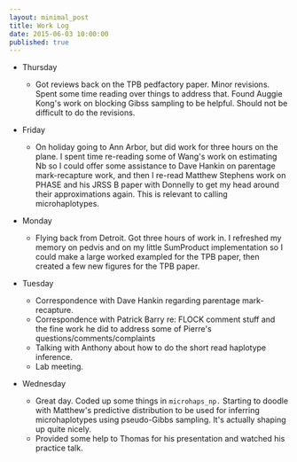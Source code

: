 ```yaml
---
layout: minimal_post
title: Work Log
date: 2015-06-03 10:00:00 
published: true
---
```


* Thursday
    * Got reviews back on the TPB pedfactory paper.  Minor revisions.
    Spent some time reading over things to address that.  Found Auggie Kong's 
    work on blocking Gibss sampling to be helpful.  Should not be difficult
    to do the revisions.
* Friday
     * On holiday going to Ann Arbor, but did work for three hours on the
     plane.  I spent time re-reading some of Wang's work on estimating Nb
     so I could offer some assistance to Dave Hankin on parentage
     mark-recapture work, and then I re-read Matthew Stephens work on PHASE
     and his JRSS B paper with Donnelly to get my head around their
     approximations again. This is relevant to calling microhaplotypes.
     
* Monday
    * Flying back from Detroit.  Got three hours of work in. I refreshed my
     memory on pedvis and on my little
     SumProduct implementation so I could make a large worked exampled for the
     TPB paper, then created a few new
    figures for the TPB paper.
* Tuesday
    * Correspondence with Dave Hankin regarding parentage mark-recapture.
    * Correspondence with Patrick Barry re: FLOCK comment stuff and the fine
    work he did to address some of Pierre's questions/comments/complaints
    * Talking with Anthony about how to do the short read haplotype inference.
    * Lab meeting.
    
* Wednesday
    * Great day.  Coded up some things in `microhaps_np.` Starting to doodle with Matthew's
    predictive distribution to be used for inferring microhaplotypes using pseudo-Gibbs
    sampling.  It's actually shaping up quite nicely.  
    * Provided some help to Thomas for his presentation and watched his practice talk.
    
    
    
    